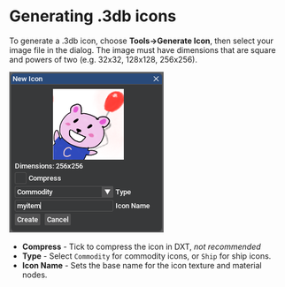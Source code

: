 # Generating .3db icons

To generate a .3db icon, choose **Tools→Generate Icon**, then select your image file in the dialog. The image must have dimensions that are square and powers of two (e.g. 32x32, 128x128, 256x256).

![](assets/newicondlg.png)

- **Compress** - Tick to compress the icon in DXT, *not recommended*
- **Type** - Select `Commodity` for commodity icons, or `Ship` for ship icons.
- **Icon Name** - Sets the base name for the icon texture and material nodes.
